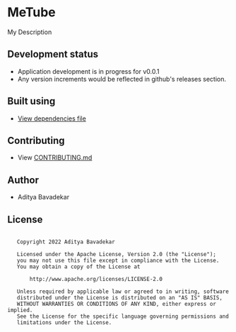 
# MeTube
My Description

## Development status
- Application development is in progress for v0.0.1
- Any version increments would be reflected in github's releases section.

## Built using
- [View dependencies file](/buildSrc/src/main/java/Dependencies.kt)

## Contributing
- View [CONTRIBUTING.md](/CONTRIBUTING.md)

## Author
 - Aditya Bavadekar

## License
```

   Copyright 2022 Aditya Bavadekar

   Licensed under the Apache License, Version 2.0 (the "License");
   you may not use this file except in compliance with the License.
   You may obtain a copy of the License at

       http://www.apache.org/licenses/LICENSE-2.0

   Unless required by applicable law or agreed to in writing, software
   distributed under the License is distributed on an "AS IS" BASIS,
   WITHOUT WARRANTIES OR CONDITIONS OF ANY KIND, either express or implied.
   See the License for the specific language governing permissions and
   limitations under the License.

```
